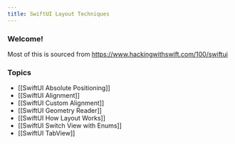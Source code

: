 ```yaml
---
title: SwiftUI Layout Techniques
---
```


### Welcome!

Most of this is sourced from https://www.hackingwithswift.com/100/swiftui

### Topics
- [[SwiftUI Absolute Positioning]]
- [[SwiftUI Alignment]]
- [[SwiftUI Custom Alignment]]
- [[SwiftUI Geometry Reader]]
- [[SwiftUI How Layout Works]]
- [[SwiftUI Switch View with Enums]]
- [[SwiftUI TabView]] 
